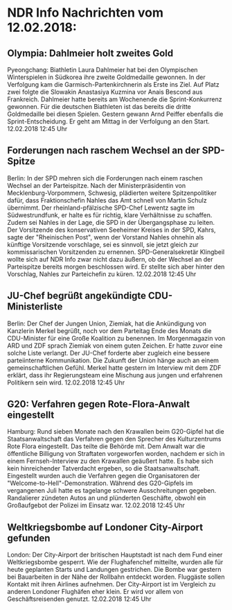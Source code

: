 # NDR Info Nachrichten vom 12.02.2018:


## Olympia: Dahlmeier holt zweites Gold
Pyeongchang:     Biathletin Laura Dahlmeier hat bei den Olympischen Winterspielen in Südkorea ihre zweite Goldmedaille gewonnen. In der Verfolgung kam die Garmisch-Partenkirchnerin als Erste ins Ziel. Auf Platz zwei folgte die Slowakin Anastasiya Kuzmina vor Anais Bescond aus Frankreich. Dahlmeier hatte bereits am Wochenende die Sprint-Konkurrenz gewonnen. Für die deutschen Biathleten ist das bereits die dritte Goldmedaille bei diesen Spielen. Gestern gewann Arnd Peiffer ebenfalls die Sprint-Entscheidung. Er geht am Mittag in der Verfolgung an den Start. 12.02.2018 12:45 Uhr 

## Forderungen nach raschem Wechsel an der SPD-Spitze
Berlin: In der SPD mehren sich die Forderungen nach einem raschen Wechsel an der Parteispitze. Nach der Ministerpräsidentin von Mecklenburg-Vorpommern, Schwesig, plädierten weitere Spitzenpolitiker dafür, dass Fraktionschefin Nahles das Amt schnell von Martin Schulz übernimmt. Der rheinland-pfälzische SPD-Chef Lewentz sagte im Südwestrundfunk, er halte es für richtig, klare Verhältnisse zu schaffen. Zudem sei Nahles in der Lage, die SPD in der Übergangsphase zu leiten. Der Vorsitzende des konservativen Seeheimer Kreises in der SPD, Kahrs, sagte der "Rheinischen Post", wenn der Vorstand Nahles ohnehin als künftige Vorsitzende vorschlage, sei es sinnvoll, sie jetzt gleich zur kommissarischen Vorsitzenden zu ernennen. SPD-Generalsekretär Klingbeil wollte sich auf NDR Info zwar nicht dazu äußern, ob der Wechsel an der Parteispitze bereits morgen beschlossen wird. Er stellte sich aber hinter den Vorschlag, Nahles zur Parteichefin zu küren. 12.02.2018 12:45 Uhr 

## JU-Chef begrüßt angekündigte CDU-Ministerliste
Berlin: Der Chef der Jungen Union, Ziemiak, hat die Ankündigung von Kanzlerin Merkel begrüßt, noch vor dem Parteitag Ende des Monats die CDU-Minister für eine Große Koalition zu benennen. Im Morgenmagazin von ARD und ZDF sprach Ziemiak von einem guten Zeichen. Er hatte zuvor eine solche Liste verlangt. Der JU-Chef forderte aber zugleich eine bessere parteiinterne Kommunikation. Die Zukunft der Union hänge auch an einem gemeinschaftlichen Gefühl. Merkel hatte gestern im Interview mit dem ZDF erklärt, dass ihr Regierungsteam eine Mischung aus jungen und erfahrenen Politikern sein wird. 12.02.2018 12:45 Uhr 

## G20: Verfahren gegen Rote-Flora-Anwalt eingestellt
Hamburg:   Rund sieben Monate nach den Krawallen beim G20-Gipfel hat die Staatsanwaltschaft das Verfahren gegen den Sprecher des Kulturzentrums Rote Flora eingestellt. Das teilte die Behörde mit. Dem Anwalt war die öffentliche Billigung von Straftaten vorgeworfen worden, nachdem er sich in einem Fernseh-Interview zu den Krawallen geäußert hatte. Es habe sich kein hinreichender Tatverdacht ergeben, so die Staatsanwaltschaft. Eingestellt wurden auch die Verfahren gegen die Organisatoren der "Welcome-to-Hell"-Demonstration. Während des G20-Gipfels im vergangenen Juli hatte es tagelange schwere Ausschreitungen gegeben. Randalierer zündeten Autos an und plünderten Geschäfte, obwohl ein Großaufgebot der Polizei im Einsatz war. 12.02.2018 12:45 Uhr 

## Weltkriegsbombe auf Londoner City-Airport gefunden
London: Der City-Airport der britischen Hauptstadt ist nach dem Fund einer Weltkriegsbombe gesperrt. Wie der Flughafenchef mitteilte, wurden alle für heute geplanten Starts und Landungen gestrichen. Die Bombe war gestern bei Bauarbeiten in der Nähe der Rollbahn entdeckt worden. Fluggäste sollen Kontakt mit ihren Airlines aufnehmen. Der City-Airport ist im Vergleich zu anderen Londoner Flughäfen eher klein. Er wird vor allem von Geschäftsreisenden genutzt. 12.02.2018 12:45 Uhr 
